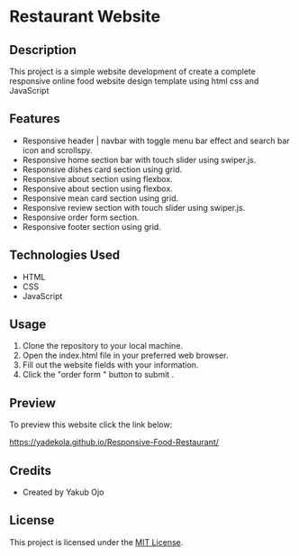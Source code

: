 # Restaurant Website

## Description
This project is a simple website development of create a complete responsive online food website design template using html css and JavaScript 

## Features
- Responsive header | navbar with toggle menu bar effect and search bar icon and scrollspy.
- Responsive home section bar with touch slider using swiper.js.
- Responsive dishes card section using grid.
- Responsive about section using flexbox.
- Responsive about section using flexbox.
- Responsive mean card section using grid.
- Responsive review section with touch slider using swiper.js.
- Responsive order form section.
- Responsive footer section using grid.

## Technologies Used
- HTML
- CSS
- JavaScript 

## Usage
1. Clone the repository to your local machine.
2. Open the index.html file in your preferred web browser.
3. Fill out the website fields with your information.
4. Click the "order form " button to submit .

## Preview
To preview this website click the link below:

https://yadekola.github.io/Responsive-Food-Restaurant/

## Credits
- Created by Yakub Ojo 

## License
This project is licensed under the [MIT License](LICENSE).
